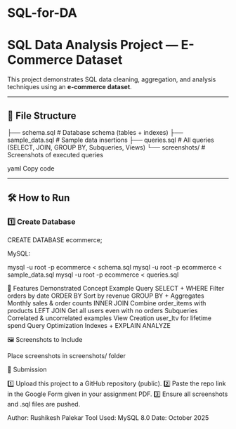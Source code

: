 ﻿# SQL-for-DA
# SQL Data Analysis Project — E-Commerce Dataset

This project demonstrates SQL data cleaning, aggregation, and analysis techniques using an **e-commerce dataset**.

---

## 📁 File Structure

├── schema.sql # Database schema (tables + indexes)
├── sample_data.sql # Sample data insertions
├── queries.sql # All queries (SELECT, JOIN, GROUP BY, Subqueries, Views)
└── screenshots/ # Screenshots of executed queries

yaml
Copy code

---

## 🛠️ How to Run

### 1️⃣ Create Database
CREATE DATABASE ecommerce;

MySQL:

mysql -u root -p ecommerce < schema.sql
mysql -u root -p ecommerce < sample_data.sql
mysql -u root -p ecommerce < queries.sql

🧩 Features Demonstrated
Concept	Example Query
SELECT + WHERE	Filter orders by date
ORDER BY	Sort by revenue
GROUP BY + Aggregates	Monthly sales & order counts
INNER JOIN	Combine order_items with products
LEFT JOIN	Get all users even with no orders
Subqueries	Correlated & uncorrelated examples
View Creation	user_ltv for lifetime spend
Query Optimization	Indexes + EXPLAIN ANALYZE

🖼️ Screenshots to Include

Place screenshots in screenshots/ folder

🚀 Submission

1️⃣ Upload this project to a GitHub repository (public).
2️⃣ Paste the repo link in the Google Form given in your assignment PDF.
3️⃣ Ensure all screenshots and .sql files are pushed.

Author: Rushikesh Palekar
Tool Used: MySQL 8.0
Date: October 2025
